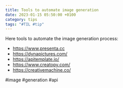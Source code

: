 ```yaml
---
title: Tools to automate image generation
date: 2023-01-15 05:50:00 +0100
category: tips
tags: "#TIL #tip"
---
```




Here tools to automate the image generation process:

- https://www.presenta.cc
- https://dynapictures.com/
- https://apitemplate.io/
- https://www.creatopy.com/
- https://creativemachine.co/

#image #generation #api